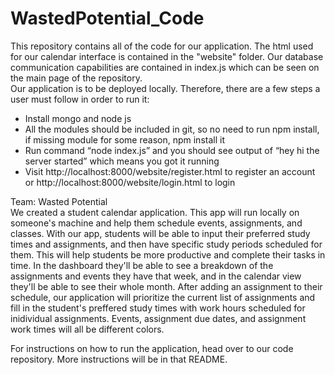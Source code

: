 # WastedPotential_Code  

This repository contains all of the code for our application. The html used for our calendar interface is contained in the "website" folder. Our database communication capabilities are contained in index.js which can be seen on the main page of the repository.  
Our application is to be deployed locally. Therefore, there are a few steps a user must follow in order to run it:  
* Install mongo and node js 
* All the modules should be included in git, so no need to run npm install, if missing module for some reason, npm install it
* Run command “node index.js” and you should see output of “hey hi the server started” which means you got it running  
* Visit http://localhost:8000/website/register.html to register an account or http://localhost:8000/website/login.html to login  

Team: Wasted Potential  
We created a student calendar application. This app will run locally on someone's machine and help them schedule events, assignments, and classes. With our app, students will be able to input their preferred study times and assignments, and then have specific study periods scheduled for them. This will help students be more productive and complete their tasks in time. 
In the dashboard they'll be able to see a breakdown of the assignments and events they have that week, and in the calendar view they'll be able to see their whole month. After adding an assignment to their schedule, our application will prioritize the current list of assignments and fill in the student's preffered study times with work hours scheduled for inidividual assignments.
Events, assignment due dates, and assignment work times will all be different colors.

For instructions on how to run the application, head over to our code repository. More instructions will be in that README.
